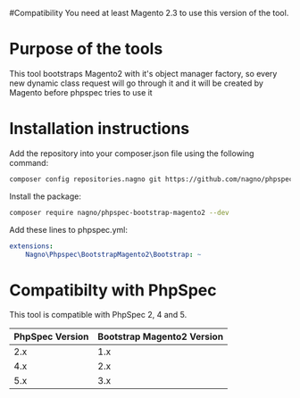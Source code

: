 #Compatibility
You need at least Magento 2.3 to use this version of the tool. 

# Purpose of the tools
This tool bootstraps Magento2 with it's object manager factory, so every new dynamic class request will go through it
and it will be created by Magento before phpspec tries to use it

# Installation instructions
Add the repository into your composer.json file using the following command:
```sh
composer config repositories.nagno git https://github.com/nagno/phpspec-bootstrap-magento2.git
```

Install the package:
```sh
composer require nagno/phpspec-bootstrap-magento2 --dev
```

Add these lines to phpspec.yml:
```yml
extensions:
    Nagno\Phpspec\BootstrapMagento2\Bootstrap: ~
```

# Compatibilty with PhpSpec

This tool is compatible with PhpSpec 2, 4 and 5. 

| PhpSpec Version   | Bootstrap Magento2 Version |
|-------------------|----------------------------|
| 2.x               | 1.x                        |
| 4.x               | 2.x                        |
| 5.x               | 3.x                        |
